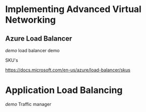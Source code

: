 # Implementing Advanced Virtual Networking

## Azure Load Balancer

*demo* load balancer demo


SKU's

https://docs.microsoft.com/en-us/azure/load-balancer/skus


# Application Load Balancing

*demo* Traffic manager 


